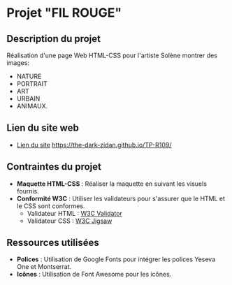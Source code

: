 # Projet "FIL ROUGE"

## Description du projet
Réalisation d'une page Web HTML-CSS pour l'artiste Solène montrer des images:
- NATURE
- PORTRAIT
- ART
- URBAIN
- ANIMAUX.

## Lien du site web
- [Lien du site](#)  https://the-dark-zidan.github.io/TP-R109/

## Contraintes du projet
- **Maquette HTML-CSS** : Réaliser la maquette en suivant les visuels fournis.
- **Conformité W3C** : Utiliser les validateurs pour s'assurer que le HTML et le CSS sont conformes.
  - Validateur HTML : [W3C Validator](https://validator.w3.org/)
  - Validateur CSS : [W3C Jigsaw](https://jigsaw.w3.org/css-validator/)

## Ressources utilisées
- **Polices** : Utilisation de Google Fonts pour intégrer les polices Yeseva One et Montserrat.
- **Icônes** : Utilisation de Font Awesome pour les icônes.
  ```html

